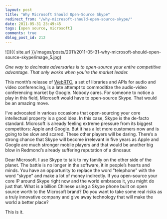 ```yaml
---
layout: post
title: "Why Microsoft Should Open-Source Skype"
redirect_from: "/why-microsoft-should-open-source-skype/"
date: 2011-05-31 23:49:45
tags: [open source, microsoft]
comments: true
dblog_post_id: 212
---
```

![]({{ site.url }}/images/posts/2011/2011-05-31-why-microsoft-should-open-source-skype/image_5.jpg)

_One way to decimate adversaries is to open-source your entire competitive advantage. That only works when you’re the market leader._

This month’s release of [WebRTC](https://sites.google.com/site/webrtc/blog/introducingwebrtc-anopenreal-timecommunicationsproject), a set of libraries and APIs for audio and video conferencing, is a late attempt to commoditize the audio-video conferencing market by Google. Nobody cares. For someone to notice a play in this field, Microsoft would have to open-source Skype. That would be an amazing move.

I’ve advocated in various occasions that open-sourcing your core intellectual property is a good idea. In this case, Skype is the de-facto standard. Microsoft is already feeling extreme pressure from its biggest competitors: Apple and Google. But it has a lot more customers now and is going to be slow and scared. These other players will be daring. There’s a strong chance that Skype will become irrelevant in five years as Apple and Google are much stronger mobile players and that would be another big blow in Redmond’s already suffering reputation of a dinosaur.

Dear Microsoft. I use Skype to talk to my family on the other side of the planet. The battle is no longer in the software, it in people’s hearts and minds. You have an opportunity to replace the word "telephone" with the word "skype" and make a lot of money indirectly. If you open-source your core IP around Skype right now and the world embraces it, you might do just that. What is a billion Chinese using a Skype phone built on open source worth to the Microsoft brand? Do you want to take some real risks as a truly innovative company and give away technology that will make the world a better place?

This is it.
